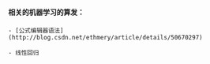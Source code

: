 #### 相关的机器学习的算发：
    
    - [公式编辑器语法](http://blog.csdn.net/ethmery/article/details/50670297)
    
    - 线性回归